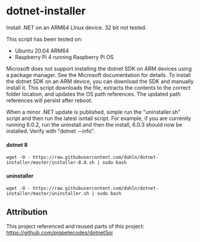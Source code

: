 # dotnet-installer
Install .NET on an ARM64 LInux device. 32 bit not tested.

This script has been tested on:
 - Ubuntu 20.04 ARM64
 - Raspberry Pi 4 running Raspberry Pi OS

Microsoft does not support installing the dotnet SDK on ARM devices using a package manager. See the Microsoft documentation for details. To install the dotnet SDK on an ARM device, you can download the SDK and manually install it. This script downloads the file, extracts the contents to the correct folder location, and updates the OS path references. The updated path references will persist after reboot.



When a minor .NET update is published, simple run the "uninstaller.sh" script and then run the latest isntall script. For example, if you are currently running 6.0.2, run the uninstall and then the install, 6.0.3 should now be installed. Verify with "dotnet --info".

#### dotnet 8
```
wget -O - https://raw.githubusercontent.com/dahln/dotnet-installer/master/installer-8.0.sh | sudo bash
```
#### uninstaller
```
wget -O - https://raw.githubusercontent.com/dahln/dotnet-installer/master/uninstaller.sh | sudo bash
```


## Attribution
This project referenced and reused parts of this project: https://github.com/pjgpetecodes/dotnet5pi
